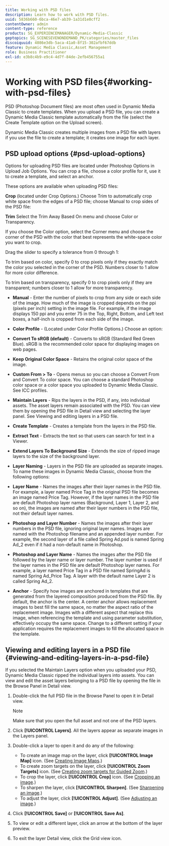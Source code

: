 ```yaml
---
title: Working with PSD files
description: Learn how to work with PSD files.
uuid: 5836b660-6bca-46e7-ab39-1a31d1e0cff2
contentOwner: admin
content-type: reference
products: SG_EXPERIENCEMANAGER/Dynamic-Media-Classic
geptopics: SG_SCENESEVENONDEMAND_PK/categories/master_files
discoiquuid: 4086e3db-5aca-41a0-8f15-302afbf67ddb
feature: Dynamic Media Classic,Asset Management
role: Business Practitioner
exl-id: e3b8c4b9-e9c4-4d7f-84de-2efb456755a1
---
```

# Working with PSD files{#working-with-psd-files}

PSD (Photoshop Document files) are most often used in Dynamic Media Classic to create templates. When you upload a PSD file, you can create a Dynamic Media Classic template automatically from the file (select the Create Template option on the Upload screen).

Dynamic Media Classic creates multiple images from a PSD file with layers if you use the file to create a template; it creates one image for each layer.

## PSD upload options {#psd-upload-options}

Options for uploading PSD files are located under Photoshop Options in Upload Job Options. You can crop a file, choose a color profile for it, use it to create a template, and select an anchor.

These options are available when uploading PSD files:

**Crop** (located under Crop Options.) Choose Trim to automatically crop white space from the edges of a PSD file; choose Manual to crop sides of the PSD file:

**Trim** Select the Trim Away Based On menu and choose Color or Transparency.

If you choose the Color option, select the Corner menu and choose the corner of the PSD with the color that best represents the white-space color you want to crop.

Drag the slider to specify a tolerance from 0 through 1:

To trim based on color, specify 0 to crop pixels only if they exactly match the color you selected in the corner of the PSD. Numbers closer to 1 allow for more color difference.

To trim based on transparency, specify 0 to crop pixels only if they are transparent; numbers closer to 1 allow for more transparency.

* **Manual** - Enter the number of pixels to crop from any side or each side of the image. How much of the image is cropped depends on the ppi (pixels per inch) setting in the image file. For example, if the image displays 150 ppi and you enter 75 in the Top, Right, Bottom, and Left text boxes, a half-inch is cropped from each side of the image.

* **Color Profile** - (Located under Color Profile Options.) Choose an option:

* **Convert To sRGB (default)** - Converts to sRGB (Standard Red Green Blue). sRGB is the recommended color space for displaying images on web pages.

* **Keep Original Color Space** - Retains the original color space of the image.

* **Custom From > To** - Opens menus so you can choose a Convert From and Convert To color space. You can choose a standard Photoshop color space or a color space you uploaded to Dynamic Media Classic. See ICC profiles.

* **Maintain Layers** - Rips the layers in the PSD, if any, into individual assets. The asset layers remain associated with the PSD. You can view them by opening the PSD file in Detail view and selecting the layer panel. See Viewing and editing layers in a PSD file.

* **Create Template** - Creates a template from the layers in the PSD file.

* **Extract Text** - Extracts the text so that users can search for text in a Viewer.

* **Extend Layers To Background Size** - Extends the size of ripped image layers to the size of the background layer.

* **Layer Naming** - Layers in the PSD file are uploaded as separate images. To name these images in Dynamic Media Classic, choose from the following options:

* **Layer Name** - Names the images after their layer names in the PSD file. For example, a layer named Price Tag in the original PSD file becomes an image named Price Tag. However, if the layer names in the PSD file are default Photoshop layer names (Background, Layer 1, Layer 2, and so on), the images are named after their layer numbers in the PSD file, not their default layer names.

* **Photoshop and Layer Number** - Names the images after their layer numbers in the PSD file, ignoring original layer names. Images are named with the Photoshop filename and an appended layer number. For example, the second layer of a file called Spring Ad.psd is named Spring Ad_2 even if it had a non-default name in Photoshop.

* **Photoshop and Layer Name** - Names the images after the PSD file followed by the layer name or layer number. The layer number is used if the layer names in the PSD file are default Photoshop layer names. For example, a layer named Price Tag in a PSD file named SpringAd is named Spring Ad_Price Tag. A layer with the default name Layer 2 is called Spring Ad_2.

* **Anchor** - Specify how images are anchored in templates that are generated from the layered composition produced from the PSD file. By default, the anchor is the center. A center anchor allows replacement images to best fill the same space, no matter the aspect ratio of the replacement image. Images with a different aspect that replace this image, when referencing the template and using parameter substitution, effectively occupy the same space. Change to a different setting if your application requires the replacement images to fill the allocated space in the template.

## Viewing and editing layers in a PSD file {#viewing-and-editing-layers-in-a-psd-file}

If you selected the Maintain Layers option when you uploaded your PSD, Dynamic Media Classic ripped the individual layers into assets. You can view and edit the asset layers belonging to a PSD file by opening the file in the Browse Panel in Detail view.

1. Double-click the full PSD file in the Browse Panel to open it in Detail view.

    >[!NOTE]
    >
    >Make sure that you open the full asset and not one of the PSD layers.

1. Click **[!UICONTROL Layers]**. All the layers appear as separate images in the Layers panel.
1. Double-click a layer to open it and do any of the following:

    * To create an image map on the layer, click **[!UICONTROL Image Map]** icon. (See [Creating Image Maps](creating-image-maps.md#creating_image_maps).)
    * To create zoom targets on the layer, click **[!UICONTROL Zoom Targets]** icon. (See [Creating zoom targets for Guided Zoom](creating-zoom-targets-guided-zoom.md#creating_zoom_targets_for_guided_zoom).)
    * To crop the layer, click **[!UICONTROL Crop]** icon. (See [Cropping an image](cropping-image.md#cropping_an_image).)
    * To sharpen the layer, click **[!UICONTROL Sharpen]**. (See [Sharpening an image](sharpening-image.md#sharpening_an_image).)
    * To adjust the layer, click **[!UICONTROL Adjust]**. (See [Adjusting an image](adjusting-image.md#adjusting_an_image).)

1. Click **[!UICONTROL Save]** or **[!UICONTROL Save As]**.
1. To view or edit a different layer, click an arrow at the bottom of the layer preview.
1. To exit the layer Detail view, click the Grid view icon.
